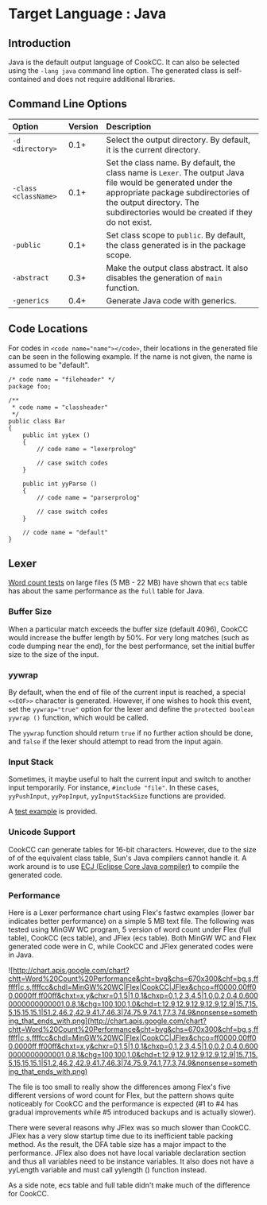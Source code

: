 

# Target Language : Java #

## Introduction ##

Java is the default output language of CookCC.  It can also be selected using the
`-lang java`  command line option.  The generated class is self-contained and does not require additional libraries.

## Command Line Options ##

| **Option** | **Version** | **Description** |
|:-----------|:------------|:----------------|
| `-d <directory>` | 0.1+        | Select the output directory.  By default, it is the current directory. |
| `-class <className>` | 0.1+        | Set the class name.  By default, the class name is `Lexer`.  The output Java file would be generated under the appropriate package subdirectories of the output directory.  The subdirectories would be created if they do not exist.  |
| `-public`  | 0.1+        | Set class scope to `public`.  By default, the class generated is in the package scope. |
| `-abstract` | 0.3+        | Make the output class abstract.  It also disables the generation of `main` function. |
| `-generics` | 0.4+        | Generate Java code with generics. |

## Code Locations ##
For codes in `<code name="name"></code>`, their locations in the generated file can be seen in the following example.  If the name is not given, the name is assumed to be "default".

```
/* code name = "fileheader" */
package foo;

/**
 * code name = "classheader"
 */
public class Bar
{
	public int yyLex ()
	{
		// code name = "lexerprolog"

		// case switch codes
	}

	public int yyParse ()
	{
		// code name = "parserprolog"

		// case switch codes
	}

	// code name = "default"
}
```

## Lexer ##

[Word count tests](http://code.google.com/p/cookcc/source/browse/trunk/tests/#tests/fastwc) on large files (5 MB - 22 MB) have shown that `ecs` table has about the same performance as the `full` table for Java.

### Buffer Size ###

When a particular match exceeds the buffer size (default 4096), CookCC would increase the buffer length by 50%.  For very long matches (such as code dumping near the end), for the best performance, set the initial buffer size to the size of the input.

### yywrap ###

By default, when the end of file of the current input is reached, a special `<<EOF>>` character is generated.  However, if one wishes to hook this event, set the `yywrap="true"` option for the lexer and define the `protected boolean yywrap ()` function, which would be called.

The `yywrap` function should return `true` if no further action should be done, and `false` if the lexer should attempt to read from the input again.

### Input Stack ###

Sometimes, it maybe useful to halt the current input and switch to another input temporarily.  For instance, `#include "file"`.  In these cases, `yyPushInput`, `yyPopInput`, `yyInputStackSize` functions are provided.

A [test example](http://code.google.com/p/cookcc/source/browse/trunk/tests/java/lexer/pushinput/pushinput.xcc) is provided.

### Unicode Support ###

CookCC can generate tables for 16-bit characters.  However, due to the size of of the equivalent class table, Sun's Java compilers cannot handle it.  A work around is to use [ECJ (Eclipse Core Java compiler)](http://www.eclipse.org/jdt/core/index.php) to compile the generated code.

### Performance ###

Here is a Lexer performance chart using Flex's fastwc examples (lower bar indicates better performance) on a simple 5 MB text file.  The following was tested using MinGW WC program, 5 version of word count under Flex (full table), CookCC (ecs table), and JFlex (ecs table).  Both MinGW WC and Flex generated code were in C, while CookCC and JFlex generated codes were in Java.

![http://chart.apis.google.com/chart?chtt=Word%20Count%20Performance&cht=bvg&chs=670x300&chf=bg,s,ffffff|c,s,ffffcc&chdl=MinGW%20WC|Flex|CookCC|JFlex&chco=ff0000,00ff00,0000ff,ff00ff&chxt=x,y&chxr=0,1,5|1,0,1&chxp=0,1,2,3,4,5|1,0,0.2,0.4,0.6000000000000001,0.8,1&chg=100,100,1,0&chd=t:12.9,12.9,12.9,12.9,12.9|15.7,15.5,15,15,15.1|51.2,46.2,42.9,41.7,46.3|74,75.9,74.1,77.3,74.9&nonsense=something_that_ends_with.png](http://chart.apis.google.com/chart?chtt=Word%20Count%20Performance&cht=bvg&chs=670x300&chf=bg,s,ffffff|c,s,ffffcc&chdl=MinGW%20WC|Flex|CookCC|JFlex&chco=ff0000,00ff00,0000ff,ff00ff&chxt=x,y&chxr=0,1,5|1,0,1&chxp=0,1,2,3,4,5|1,0,0.2,0.4,0.6000000000000001,0.8,1&chg=100,100,1,0&chd=t:12.9,12.9,12.9,12.9,12.9|15.7,15.5,15,15,15.1|51.2,46.2,42.9,41.7,46.3|74,75.9,74.1,77.3,74.9&nonsense=something_that_ends_with.png)

The file is too small to really show the differences among Flex's five different versions of word count for Flex, but the pattern shows quite noticeably for CookCC and the performance is expected (#1 to #4 has gradual improvements while #5 introduced backups and is actually slower).

There were several reasons why JFlex was so much slower than CookCC.  JFlex has a very slow startup time due to its inefficient table packing method.  As the result, the DFA table size has a major impact to the performance.  JFlex also does not have local variable declaration section and thus all variables need to be instance variables.  It also does not have a yyLength variable and must call yylength () function instead.

As a side note, ecs table and full table didn't make much of the difference for CookCC.